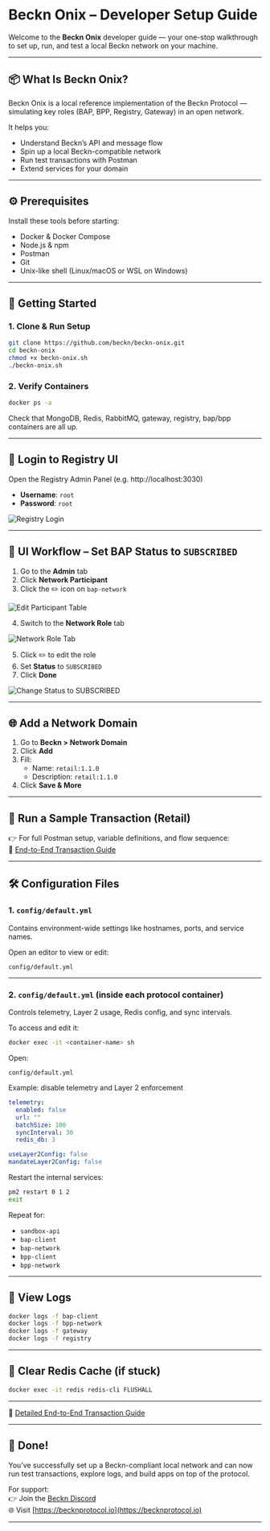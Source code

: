 #  Beckn Onix – Developer Setup Guide

Welcome to the **Beckn Onix** developer guide — your one-stop walkthrough to set up, run, and test a local Beckn network on your machine.

---

## 📦 What Is Beckn Onix?

Beckn Onix is a local reference implementation of the Beckn Protocol — simulating key roles (BAP, BPP, Registry, Gateway) in an open network.

It helps you:
- Understand Beckn’s API and message flow
- Spin up a local Beckn-compatible network
- Run test transactions with Postman
- Extend services for your domain

---

## ⚙️ Prerequisites

Install these tools before starting:

- Docker & Docker Compose
- Node.js & npm
- Postman
- Git
- Unix-like shell (Linux/macOS or WSL on Windows)

---

## 🚀 Getting Started

### 1. Clone & Run Setup

```bash
git clone https://github.com/beckn/beckn-onix.git
cd beckn-onix
chmod +x beckn-onix.sh
./beckn-onix.sh
```

### 2. Verify Containers

```bash
docker ps -a
```

Check that MongoDB, Redis, RabbitMQ, gateway, registry, bap/bpp containers are all up.

---

## 🔐 Login to Registry UI

Open the Registry Admin Panel (e.g. http://localhost:3030)

- **Username**: `root`
- **Password**: `root`

![Registry Login](./assets/images/registry-login.png)

---
## 🧭 UI Workflow – Set BAP Status to `SUBSCRIBED`

1. Go to the **Admin** tab  
2. Click **Network Participant**  
3. Click the ✏️ icon on `bap-network`

![Edit Participant Table](./assets/images/registry-network-participant-edit.png)

4. Switch to the **Network Role** tab

![Network Role Tab](./assets/images/registry-network-participant-role.png)

5. Click ✏️ to edit the role  
6. Set **Status** to `SUBSCRIBED`  
7. Click **Done**

![Change Status to SUBSCRIBED](./assets/images/registry-network-role-subscribed.png)

---

## 🌐 Add a Network Domain

1. Go to **Beckn > Network Domain**
2. Click **Add**
3. Fill:
   - Name: `retail:1.1.0`
   - Description: `retail:1.1.0`
4. Click **Save & More**


---

## 🧪 Run a Sample Transaction (Retail)

👉 For full Postman setup, variable definitions, and flow sequence:  
📄 [End-to-End Transaction Guide](./end2endtxn.md)

---

## 🛠️ Configuration Files

### 1. `config/default.yml`

Contains environment-wide settings like hostnames, ports, and service names.

Open an editor to view or edit:

```
config/default.yml
```

---

### 2. `config/default.yml` (inside each protocol container)

Controls telemetry, Layer 2 usage, Redis config, and sync intervals.

To access and edit it:

```bash
docker exec -it <container-name> sh
```

Open:

```
config/default.yml
```

Example: disable telemetry and Layer 2 enforcement

```yaml
telemetry:
  enabled: false
  url: ""
  batchSize: 100
  syncInterval: 30
  redis_db: 3

useLayer2Config: false
mandateLayer2Config: false
```

Restart the internal services:

```bash
pm2 restart 0 1 2
exit
```

Repeat for:
- `sandbox-api`
- `bap-client`
- `bap-network`
- `bpp-client`
- `bpp-network`

---

## 📜 View Logs

```bash
docker logs -f bap-client
docker logs -f bpp-network
docker logs -f gateway
docker logs -f registry
```

---

## 🧹 Clear Redis Cache (if stuck)

```bash
docker exec -it redis redis-cli FLUSHALL
```

---

 🔗 [Detailed End-to-End Transaction Guide](./end2endtxn.md)

---

## 🙌 Done!

You’ve successfully set up a Beckn-compliant local network and can now run test transactions, explore logs, and build apps on top of the protocol.

For support:  
👉 Join the [Beckn Discord](https://discord.com/invite/beckn)  
🌐 Visit [https://becknprotocol.io](https://becknprotocol.io)

---
